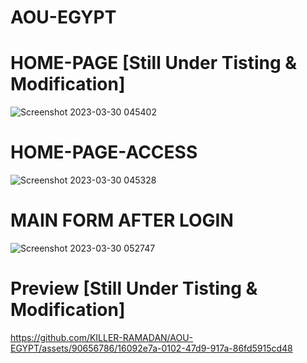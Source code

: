 # AOU-EGYPT

# HOME-PAGE [Still Under Tisting & Modification]


![Screenshot 2023-03-30 045402](https://user-images.githubusercontent.com/90656786/228969197-0bfb2db7-9a20-41d0-a167-132f72324589.png)



# HOME-PAGE-ACCESS


![Screenshot 2023-03-30 045328](https://user-images.githubusercontent.com/90656786/228969272-e1139317-0373-4fb5-b374-43273eab690d.png)



# MAIN FORM AFTER LOGIN

![Screenshot 2023-03-30 052747](https://user-images.githubusercontent.com/90656786/228969363-8b37601a-68f8-41fc-80e7-769cd46144ef.png)

# Preview [Still Under Tisting & Modification]


https://github.com/KILLER-RAMADAN/AOU-EGYPT/assets/90656786/16092e7a-0102-47d9-917a-86fd5915cd48



